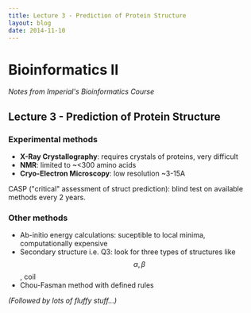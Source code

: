 ```yaml
---
title: Lecture 3 - Prediction of Protein Structure
layout: blog
date: 2014-11-10
---
```


# Bioinformatics II
_Notes from Imperial's Bioinformatics Course_

## Lecture 3 - Prediction of Protein Structure

### Experimental methods

- **X-Ray Crystallography**: requires crystals of proteins, very difficult
- **NMR**: limited to ~<300 amino acids
- **Cryo-Electron Microscopy**: low resolution ~3-15A

CASP ("critical" assessment of struct prediction): blind test on available 
methods every 2 years.

### Other methods

- Ab-initio energy calculations: suceptible to local minima, computationally expensive
- Secondary structure i.e. Q3: look for three types of structures like $$ \alpha, \beta $$, coil
- Chou-Fasman method with defined rules

_(Followed by lots of fluffy stuff...)_